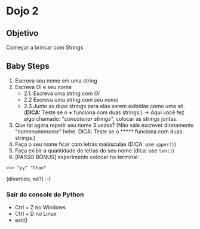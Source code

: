 # Dojo 2


## Objetivo
Começar a brincar com Strings


## Baby Steps
1. Escreva seu nome em uma string
2. Escreva Oi e seu nome 
    * 2.1. Escreva uma string com *Oi*
    * 2.2 Escreva uma string com *seu nome*
    * 2.3 Junte as duas strings para elas serem exibidas como uma só. (**DICA:** Teste se o **+** funciona com duas strings.) -> Aqui você fez algo chamado: "*concatenar strings*", colocar as strings juntas.
3. Que tal agora repetir seu nome 3 vezes? (Não vale escrever diretamente "nomenomenome" hehe. DICA: Teste se o ***** funciona com duas strings.)
4. Faça o seu nome ficar com letras maiúsculas (DICA: use ```upper()```)
5. Faça exibir a quantidade de letras do seu nome (dica: use ```len()```)
6. [PASSO BÔNUS] experimente colocar no terminal: 

```>>> "py" "thon"```

(divertido, né?) :-)

###  Sair do console do Python 
* Ctrl + Z no Windows
* Ctrl + D no Linux
* exit() 